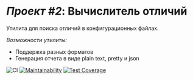 # *Проект #2*: Вычислитель отличий

Утилита для поиска отличий в конфигурационных файлах.

*Возможности утилиты:*
* Поддержка разных форматов
* Генерация отчета в виде plain text, pretty и json

![CI](https://github.com/ynsem/frontend-project-lvl2/workflows/CI/badge.svg)  [![Maintainability](https://api.codeclimate.com/v1/badges/308dd2c17bbd62fa93f4/maintainability)](https://codeclimate.com/github/ynsem/frontend-project-lvl2/maintainability)  [![Test Coverage](https://api.codeclimate.com/v1/badges/308dd2c17bbd62fa93f4/test_coverage)](https://codeclimate.com/github/ynsem/frontend-project-lvl2/test_coverage)
